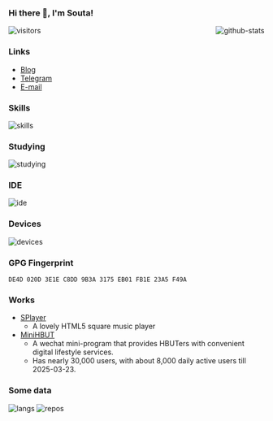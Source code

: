 ### Hi there 👋, I'm Souta!

<picture>
  <source media="(prefers-color-scheme: dark)" srcset="https://github-readme-stats-mrdulin.vercel.app/api?username=CatSouta&count_private=true&show_icons=true&hide_border=true&icon_color=F5B83D&title_color=F5B83D&theme=dark" />
  <img alt="github-stats" src="https://github-readme-stats-mrdulin.vercel.app/api?username=CatSouta&count_private=true&show_icons=true&hide_border=true&icon_color=F5B83D&title_color=F5B83D&theme=default" align="right" />
</picture>

![visitors](https://visitor-badge.laobi.icu/badge?page_id=CatSouta.visitor-badge)

### Links

- [Blog](https://souta.cc)
- [Telegram](https://t.me/catsouta)
- [E-mail](mailto:im@souta.cc)

### Skills

<picture>
  <source media="(prefers-color-scheme: dark)" srcset="https://skillicons.dev/icons?i=html%2Cjs%2Cts%2Ccss%2Cscss%2Cvue%2Cnuxt%2Cphp%2Cgo%2Cdocker%2Cgit%2Cwebpack%2Cvite&theme=dark" />
  <img alt="skills" src="https://skillicons.dev/icons?i=html%2Cjs%2Cts%2Ccss%2Cscss%2Cvue%2Cnuxt%2Cphp%2Cgo%2Cdocker%2Cgit%2Cwebpack%2Cvite&theme=light" />
</picture>

### Studying

<picture>
  <source media="(prefers-color-scheme: dark)" srcset="https://skillicons.dev/icons?i=react%2Cnextjs%2Celectron%2Cjava&theme=dark" />
  <img alt="studying" src="https://skillicons.dev/icons?i=react%2Cnextjs%2Celectron%2Cjava&theme=light" />
</picture>

### IDE

<picture>
  <source media="(prefers-color-scheme: dark)" srcset="https://skillicons.dev/icons?i=vscode%2Cidea&theme=dark" />
  <img alt="ide" src="https://skillicons.dev/icons?i=vscode%2Cidea&theme=light" />
</picture>

### Devices

<picture>
  <source media="(prefers-color-scheme: dark)" srcset="https://skillicons.dev/icons?i=windows%2Capple%2Clinux%2Cdebian&theme=dark" />
  <img alt="devices" src="https://skillicons.dev/icons?i=windows%2Capple%2Clinux%2Cdebian&theme=light" />
</picture>

### GPG Fingerprint

```
DE4D 020D 3E1E C8DD 9B3A 3175 EB01 FB1E 23A5 F49A
```

### Works

- [SPlayer](https://github.com/CatSouta/splayer-js)
  - A lovely HTML5 square music player
- [MiniHBUT](https://github.com/HBUTLife)
  - A wechat mini-program that provides HBUTers with convenient digital lifestyle services.
  - Has nearly 30,000 users, with about 8,000 daily active users till 2025-03-23.

### Some data

<p>
  <picture>
    <source media="(prefers-color-scheme: dark)" srcset="https://api.githubtrends.io/user/svg/CatSouta/langs?time_range=one_year&include_private=true&theme=dark" />
    <img alt="langs" src="https://api.githubtrends.io/user/svg/CatSouta/langs?time_range=one_year&include_private=true&theme=classic" />
  </picture>
  <picture>
    <source media="(prefers-color-scheme: dark)" srcset="https://api.githubtrends.io/user/svg/CatSouta/repos?time_range=one_year&include_private=true&theme=dark" />
    <img alt="repos" src="https://api.githubtrends.io/user/svg/CatSouta/repos?time_range=one_year&include_private=true&theme=classic" />
  </picture>
</p>
